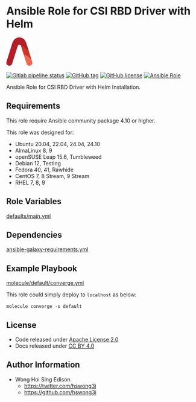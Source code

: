 # Ansible Role for CSI RBD Driver with Helm

<a href="https://alvistack.com" title="AlviStack" target="_blank"><img src="/alvistack.svg" height="75" alt="AlviStack"></a>

[![Gitlab pipeline status](https://img.shields.io/gitlab/pipeline/alvistack/ansible-role-helm_csi_rbd/master)](https://gitlab.com/alvistack/ansible-role-helm_csi_rbd/-/pipelines)
[![GitHub tag](https://img.shields.io/github/tag/alvistack/ansible-role-helm_csi_rbd.svg)](https://github.com/alvistack/ansible-role-helm_csi_rbd/tags)
[![GitHub license](https://img.shields.io/github/license/alvistack/ansible-role-helm_csi_rbd.svg)](https://github.com/alvistack/ansible-role-helm_csi_rbd/blob/master/LICENSE)
[![Ansible Role](https://img.shields.io/badge/galaxy-alvistack.helm_csi_rbd-blue.svg)](https://galaxy.ansible.com/alvistack/helm_csi_rbd)

Ansible Role for CSI RBD Driver with Helm Installation.

## Requirements

This role require Ansible community package 4.10 or higher.

This role was designed for:

- Ubuntu 20.04, 22.04, 24.04, 24.10
- AlmaLinux 8, 9
- openSUSE Leap 15.6, Tumbleweed
- Debian 12, Testing
- Fedora 40, 41, Rawhide
- CentOS 7, 8 Stream, 9 Stream
- RHEL 7, 8, 9

## Role Variables

[defaults/main.yml](defaults/main.yml)

## Dependencies

[ansible-galaxy-requirements.yml](ansible-galaxy-requirements.yml)

## Example Playbook

[molecule/default/converge.yml](molecule/default/converge.yml)

This role could simply deploy to `localhost` as below:

    molecule converge -s default

## License

- Code released under [Apache License 2.0](LICENSE)
- Docs released under [CC BY 4.0](http://creativecommons.org/licenses/by/4.0/)

## Author Information

- Wong Hoi Sing Edison
  - <https://twitter.com/hswong3i>
  - <https://github.com/hswong3i>

